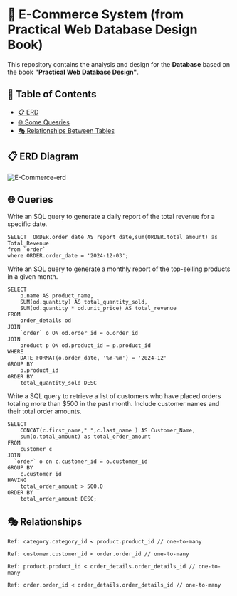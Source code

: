 # 🌴 E-Commerce System (from Practical Web Database Design Book)

This repository contains the analysis and design for the **Database** based on the book **"Practical Web Database Design"**. 

## 📖 Table of Contents

- [📋 ERD](#-erd-diagram)
- [🌐 Some Quesries](#-queries)
- [🎭 Relationships Between Tables](#-relationships)


## 📋 ERD Diagram
![E-Commerce-erd](https://github.com/user-attachments/assets/c2ad3e4a-e8f2-4762-b94d-e4bc6d499ccc)


## 🌐 Queries
Write an SQL query to generate a daily report of the total revenue for a specific date.
```
SELECT  ORDER.order_date AS report_date,sum(ORDER.total_amount) as Total_Revenue
from `order` 
where ORDER.order_date = '2024-12-03';
```

Write an SQL query to generate a monthly report of the top-selling products in a given month.
```
SELECT 
    p.name AS product_name,
    SUM(od.quantity) AS total_quantity_sold,
    SUM(od.quantity * od.unit_price) AS total_revenue
FROM 
    order_details od
JOIN 
    `order` o ON od.order_id = o.order_id
JOIN 
    product p ON od.product_id = p.product_id
WHERE 
    DATE_FORMAT(o.order_date, '%Y-%m') = '2024-12'
GROUP BY 
    p.product_id
ORDER BY 
    total_quantity_sold DESC
```

Write a SQL query to retrieve a list of customers who have placed orders totaling more than $500 in the past month.
Include customer names and their total order amounts.
```
SELECT 
    CONCAT(c.first_name," ",c.last_name ) AS Customer_Name,
    sum(o.total_amount) as total_order_amount
FROM 
    customer c
JOIN 
  `order` o on c.customer_id = o.customer_id 
GROUP BY 
	c.customer_id
HAVING 
	total_order_amount > 500.0
ORDER BY 
    total_order_amount DESC;
```

## 🎭 Relationships
```
Ref: category.category_id < product.product_id // one-to-many

Ref: customer.customer_id < order.order_id // one-to-many

Ref: product.product_id < order_details.order_details_id // one-to-many

Ref: order.order_id < order_details.order_details_id // one-to-many
```

